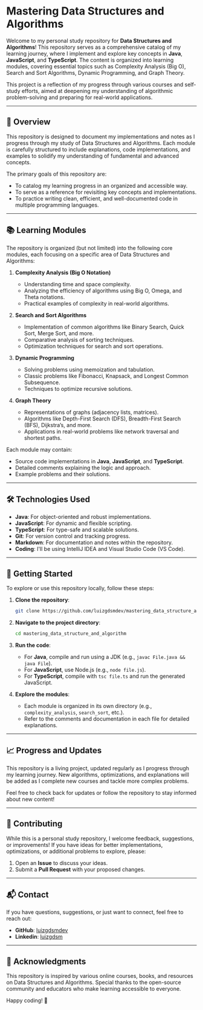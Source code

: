 # Mastering Data Structures and Algorithms

Welcome to my personal study repository for **Data Structures and Algorithms**! This repository serves as a comprehensive catalog of my learning journey, where I implement and explore key concepts in **Java**, **JavaScript**, and **TypeScript**. The content is organized into learning modules, covering essential topics such as Complexity Analysis (Big O), Search and Sort Algorithms, Dynamic Programming, and Graph Theory.

This project is a reflection of my progress through various courses and self-study efforts, aimed at deepening my understanding of algorithmic problem-solving and preparing for real-world applications.

---

## 📖 Overview

This repository is designed to document my implementations and notes as I progress through my study of Data Structures and Algorithms. Each module is carefully structured to include explanations, code implementations, and examples to solidify my understanding of fundamental and advanced concepts.

The primary goals of this repository are:

- To catalog my learning progress in an organized and accessible way.
- To serve as a reference for revisiting key concepts and implementations.
- To practice writing clean, efficient, and well-documented code in multiple programming languages.

---

## 📚 Learning Modules

The repository is organized (but not limited) into the following core modules, each focusing on a specific area of Data Structures and Algorithms:

1. **Complexity Analysis (Big O Notation)**

   - Understanding time and space complexity.
   - Analyzing the efficiency of algorithms using Big O, Omega, and Theta notations.
   - Practical examples of complexity in real-world algorithms.

2. **Search and Sort Algorithms**

   - Implementation of common algorithms like Binary Search, Quick Sort, Merge Sort, and more.
   - Comparative analysis of sorting techniques.
   - Optimization techniques for search and sort operations.

3. **Dynamic Programming**

   - Solving problems using memoization and tabulation.
   - Classic problems like Fibonacci, Knapsack, and Longest Common Subsequence.
   - Techniques to optimize recursive solutions.

4. **Graph Theory**
   - Representations of graphs (adjacency lists, matrices).
   - Algorithms like Depth-First Search (DFS), Breadth-First Search (BFS), Dijkstra’s, and more.
   - Applications in real-world problems like network traversal and shortest paths.

Each module may contain:

- Source code implementations in **Java**, **JavaScript**, and **TypeScript**.
- Detailed comments explaining the logic and approach.
- Example problems and their solutions.

---

## 🛠 Technologies Used

- **Java**: For object-oriented and robust implementations.
- **JavaScript**: For dynamic and flexible scripting.
- **TypeScript**: For type-safe and scalable solutions.
- **Git**: For version control and tracking progress.
- **Markdown**: For documentation and notes within the repository.
- **Coding**: I'll be using IntelliJ IDEA and Visual Studio Code (VS Code).

---

## 🚀 Getting Started

To explore or use this repository locally, follow these steps:

1. **Clone the repository**:

   ```bash
   git clone https://github.com/luizgdsmdev/mastering_data_structure_and_algorithm.git
   ```

2. **Navigate to the project directory**:

   ```bash
   cd mastering_data_structure_and_algorithm
   ```

3. **Run the code**:

   - For **Java**, compile and run using a JDK (e.g., `javac File.java && java File`).
   - For **JavaScript**, use Node.js (e.g., `node file.js`).
   - For **TypeScript**, compile with `tsc file.ts` and run the generated JavaScript.

4. **Explore the modules**:
   - Each module is organized in its own directory (e.g., `complexity_analysis`, `search_sort`, etc.).
   - Refer to the comments and documentation in each file for detailed explanations.

---

## 📈 Progress and Updates

This repository is a living project, updated regularly as I progress through my learning journey. New algorithms, optimizations, and explanations will be added as I complete new courses and tackle more complex problems.

Feel free to check back for updates or follow the repository to stay informed about new content!

---

## 🤝 Contributing

While this is a personal study repository, I welcome feedback, suggestions, or improvements! If you have ideas for better implementations, optimizations, or additional problems to explore, please:

1. Open an **Issue** to discuss your ideas.
2. Submit a **Pull Request** with your proposed changes.

---

## 📬 Contact

If you have questions, suggestions, or just want to connect, feel free to reach out:

- **GitHub**: [luizgdsmdev](https://github.com/luizgdsmdev)
- **Linkedin**: [luizgdsm](https://www.linkedin.com/in/luizgdsm/)

---

## 🙏 Acknowledgments

This repository is inspired by various online courses, books, and resources on Data Structures and Algorithms. Special thanks to the open-source community and educators who make learning accessible to everyone.

Happy coding! 🚀
